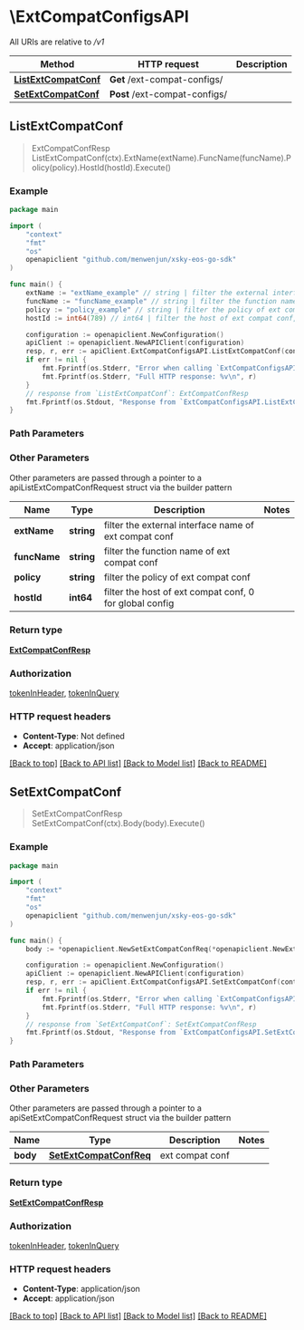 # \ExtCompatConfigsAPI

All URIs are relative to */v1*

Method | HTTP request | Description
------------- | ------------- | -------------
[**ListExtCompatConf**](ExtCompatConfigsAPI.md#ListExtCompatConf) | **Get** /ext-compat-configs/ | 
[**SetExtCompatConf**](ExtCompatConfigsAPI.md#SetExtCompatConf) | **Post** /ext-compat-configs/ | 



## ListExtCompatConf

> ExtCompatConfResp ListExtCompatConf(ctx).ExtName(extName).FuncName(funcName).Policy(policy).HostId(hostId).Execute()





### Example

```go
package main

import (
	"context"
	"fmt"
	"os"
	openapiclient "github.com/menwenjun/xsky-eos-go-sdk"
)

func main() {
	extName := "extName_example" // string | filter the external interface name of ext compat conf (optional)
	funcName := "funcName_example" // string | filter the function name of ext compat conf (optional)
	policy := "policy_example" // string | filter the policy of ext compat conf (optional)
	hostId := int64(789) // int64 | filter the host of ext compat conf, 0 for global config (optional)

	configuration := openapiclient.NewConfiguration()
	apiClient := openapiclient.NewAPIClient(configuration)
	resp, r, err := apiClient.ExtCompatConfigsAPI.ListExtCompatConf(context.Background()).ExtName(extName).FuncName(funcName).Policy(policy).HostId(hostId).Execute()
	if err != nil {
		fmt.Fprintf(os.Stderr, "Error when calling `ExtCompatConfigsAPI.ListExtCompatConf``: %v\n", err)
		fmt.Fprintf(os.Stderr, "Full HTTP response: %v\n", r)
	}
	// response from `ListExtCompatConf`: ExtCompatConfResp
	fmt.Fprintf(os.Stdout, "Response from `ExtCompatConfigsAPI.ListExtCompatConf`: %v\n", resp)
}
```

### Path Parameters



### Other Parameters

Other parameters are passed through a pointer to a apiListExtCompatConfRequest struct via the builder pattern


Name | Type | Description  | Notes
------------- | ------------- | ------------- | -------------
 **extName** | **string** | filter the external interface name of ext compat conf | 
 **funcName** | **string** | filter the function name of ext compat conf | 
 **policy** | **string** | filter the policy of ext compat conf | 
 **hostId** | **int64** | filter the host of ext compat conf, 0 for global config | 

### Return type

[**ExtCompatConfResp**](ExtCompatConfResp.md)

### Authorization

[tokenInHeader](../README.md#tokenInHeader), [tokenInQuery](../README.md#tokenInQuery)

### HTTP request headers

- **Content-Type**: Not defined
- **Accept**: application/json

[[Back to top]](#) [[Back to API list]](../README.md#documentation-for-api-endpoints)
[[Back to Model list]](../README.md#documentation-for-models)
[[Back to README]](../README.md)


## SetExtCompatConf

> SetExtCompatConfResp SetExtCompatConf(ctx).Body(body).Execute()





### Example

```go
package main

import (
	"context"
	"fmt"
	"os"
	openapiclient "github.com/menwenjun/xsky-eos-go-sdk"
)

func main() {
	body := *openapiclient.NewSetExtCompatConfReq(*openapiclient.NewExtCompatConf()) // SetExtCompatConfReq | ext compat conf

	configuration := openapiclient.NewConfiguration()
	apiClient := openapiclient.NewAPIClient(configuration)
	resp, r, err := apiClient.ExtCompatConfigsAPI.SetExtCompatConf(context.Background()).Body(body).Execute()
	if err != nil {
		fmt.Fprintf(os.Stderr, "Error when calling `ExtCompatConfigsAPI.SetExtCompatConf``: %v\n", err)
		fmt.Fprintf(os.Stderr, "Full HTTP response: %v\n", r)
	}
	// response from `SetExtCompatConf`: SetExtCompatConfResp
	fmt.Fprintf(os.Stdout, "Response from `ExtCompatConfigsAPI.SetExtCompatConf`: %v\n", resp)
}
```

### Path Parameters



### Other Parameters

Other parameters are passed through a pointer to a apiSetExtCompatConfRequest struct via the builder pattern


Name | Type | Description  | Notes
------------- | ------------- | ------------- | -------------
 **body** | [**SetExtCompatConfReq**](SetExtCompatConfReq.md) | ext compat conf | 

### Return type

[**SetExtCompatConfResp**](SetExtCompatConfResp.md)

### Authorization

[tokenInHeader](../README.md#tokenInHeader), [tokenInQuery](../README.md#tokenInQuery)

### HTTP request headers

- **Content-Type**: application/json
- **Accept**: application/json

[[Back to top]](#) [[Back to API list]](../README.md#documentation-for-api-endpoints)
[[Back to Model list]](../README.md#documentation-for-models)
[[Back to README]](../README.md)


